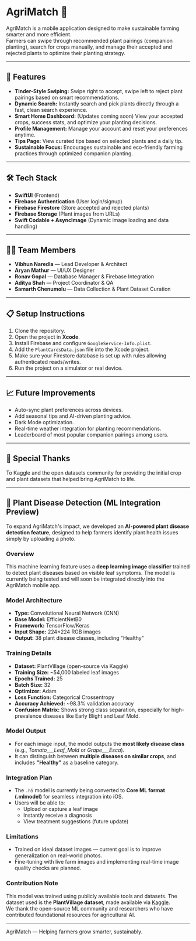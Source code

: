 # AgriMatch 🌱

AgriMatch is a mobile application designed to make sustainable farming smarter and more efficient.  
Farmers can swipe through recommended plant pairings (companion planting), search for crops manually, and manage their accepted and rejected plants to optimize their planting strategy.

---

## 🚀 Features

- **Tinder-Style Swiping:** Swipe right to accept, swipe left to reject plant pairings based on smart recommendations.
- **Dynamic Search:** Instantly search and pick plants directly through a fast, clean search experience.
- **Smart Home Dashboard:** (Updates coming soon) View your accepted crops, success stats, and optimize your planting decisions.
- **Profile Management:** Manage your account and reset your preferences anytime.
- **Tips Page:** View curated tips based on selected plants and a daily tip.
- **Sustainable Focus:** Encourages sustainable and eco-friendly farming practices through optimized companion planting.

---

## 🛠 Tech Stack

- **SwiftUI** (Frontend)
- **Firebase Authentication** (User login/signup)
- **Firebase Firestore** (Store accepted and rejected plants)
- **Firebase Storage** (Plant images from URLs)
- **Swift Codable + AsyncImage** (Dynamic image loading and data handling)

---

## 👨‍💻 Team Members

- **Vibhun Naredla** — Lead Developer & Architect  
- **Aryan Mathur** — UI/UX Designer  
- **Ronav Gopal** — Database Manager & Firebase Integration  
- **Aditya Shah** — Project Coordinator & QA  
- **Samarth Chenumolu** — Data Collection & Plant Dataset Curation

---

## 📋 Setup Instructions

1. Clone the repository.
2. Open the project in **Xcode**.
3. Install Firebase and configure `GoogleService-Info.plist`.
4. Add the `PlantCardsData.json` file into the Xcode project.
5. Make sure your Firestore database is set up with rules allowing authenticated reads/writes.
6. Run the project on a simulator or real device.

---

## 📈 Future Improvements

- Auto-sync plant preferences across devices.
- Add seasonal tips and AI-driven planting advice.
- Dark Mode optimization.
- Real-time weather integration for planting recommendations.
- Leaderboard of most popular companion pairings among users.

---

## 🧠 Special Thanks
To Kaggle and the open datasets community for providing the initial crop and plant datasets that helped bring AgriMatch to life.

---

## 🤖 Plant Disease Detection (ML Integration Preview)

To expand AgriMatch's impact, we developed an **AI-powered plant disease detection feature**, designed to help farmers identify plant health issues simply by uploading a photo.

### Overview
This machine learning feature uses a **deep learning image classifier** trained to detect plant diseases based on visible leaf symptoms. The model is currently being tested and will soon be integrated directly into the AgriMatch mobile app.

### Model Architecture
- **Type:** Convolutional Neural Network (CNN)
- **Base Model:** EfficientNetB0
- **Framework:** TensorFlow/Keras
- **Input Shape:** 224×224 RGB images
- **Output:** 38 plant disease classes, including "Healthy"

### Training Details
- **Dataset:** PlantVillage (open-source via Kaggle)  
- **Training Size:** ~54,000 labeled leaf images  
- **Epochs Trained:** 25  
- **Batch Size:** 32  
- **Optimizer:** Adam  
- **Loss Function:** Categorical Crossentropy  
- **Accuracy Achieved:** ~98.3% validation accuracy  
- **Confusion Matrix:** Shows strong class separation, especially for high-prevalence diseases like Early Blight and Leaf Mold.

### Model Output
- For each image input, the model outputs the **most likely disease class** (e.g., *Tomato___Leaf_Mold* or *Grape___Esca*).
- It can distinguish between **multiple diseases on similar crops**, and includes **"Healthy"** as a baseline category.

### Integration Plan
- The `.h5` model is currently being converted to **Core ML format (.mlmodel)** for seamless integration into iOS.
- Users will be able to:
  - Upload or capture a leaf image
  - Instantly receive a diagnosis
  - View treatment suggestions (future update)

### Limitations
- Trained on ideal dataset images — current goal is to improve generalization on real-world photos.
- Fine-tuning with live farm images and implementing real-time image quality checks are planned.

### Contribution Note
This model was trained using publicly available tools and datasets. The dataset used is the **PlantVillage dataset**, made available via [Kaggle](https://www.kaggle.com/datasets/emmarex/plantdisease).  
We thank the open-source ML community and researchers who have contributed foundational resources for agricultural AI.

---

AgriMatch — Helping farmers grow smarter, sustainably.
